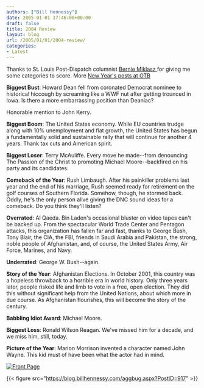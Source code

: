 ```yaml
---
authors: ["Bill Hennessy"]
date: 2005-01-01 17:46:00+00:00
draft: false
title: 2004 Review
layout: blog
url: /2005/01/01/2004-review/
categories:
- Latest
---
```


Thanks to St. Louis Post-Dispatch columnist [Bernie Miklasz ](https://www.stltoday.com/stltoday/sports/columnists.nsf/berniemiklasz/story/FBD99FD4A093079B86256F7C000B6FE5?OpenDocument&Headline=Leadership+will+be+a+factor+Sunday+for+Rams)for giving me some categories to score. More [New Year's posts at OTB](https://www.outsidethebeltway.com/archives/8622)




**Biggest Bust**: Howard Dean fell from coronated Democrat nominee to historical hiccough by screaming like a WWF nut after getting trounced in Iowa. Is there a more embarrassing position than Deaniac?




Honorable mention to John Kerry.




**Biggest Boom**: The United States economy. While EU countries trudge along with 10% unemployment and flat growth, the United States has begun a fundamentally solid and sustainable rally that will continue for another 4 years. Thank tax cuts and American spirit.




**Biggest Loser**: Terry McAuliffe. Every move he made--from denouncing The Passion of the Christ to promoting Michael Moore--backfired on his party and its candidates.




**Comeback of the Year**: Rush Limbaugh. After his painkiller problems last year and the end of his marriage, Rush seemed ready for retirement on the golf courses of Southern Florida. Somehow, though, he stormed back. Oddly, he's the only person alive giving the DNC sound ideas for a comeback. Do you think they'll listen? 




**Overrated**: Al Qaeda. Bin Laden's occasional bluster on video tapes can't be backed up. From the spectacular World Trade Center and Pentagon attacks, this organization has fallen far and fast, thanks to George Bush, Tony Blair, the CIA, the FBI, friends in Saudi Arabia and Pakistan, the strong, noble people of Afghanistan, and, of course, the United States Army, Air Force, Marines, and Navy.




**Underrated**: George W. Bush--again.




**Story of the Year**: Afghanistan Elections. In October 2001, this country was a hopeless throwback to a horrible era in world history. Only three years later, people risked life and limb to vote in a free, open election. They did this without significant help from the United Nations, about which more in due course. As Afghanistan flourishes, this will become the story of the century.




**Babbling Idiot Award**: Michael Moore.




**Biggest Loss**: Ronald Wilson Reagan. We've missed him for a decade, and we miss him, still, today.




**Picture of the Year**: Marion Morrison invented a character named John Wayne. This kid must of have been what the actor had in mind.




[![Front Page](https://www.nypost.com/img/front111004.gif)
](https://www.nypost.com/news/news.htm)




{{< figure src="https://blog.billhennessy.com/aggbug.aspx?PostID=917" >}}

